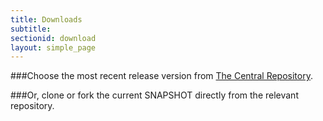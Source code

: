 ```yaml
---
title: Downloads
subtitle:
sectionid: download
layout: simple_page
---
```





###Choose the most recent release version from <a href="http://search.maven.org/#search|ga|1|datasketches">The Central Repository</a>.

###Or, clone or fork the current SNAPSHOT directly from the relevant repository.

